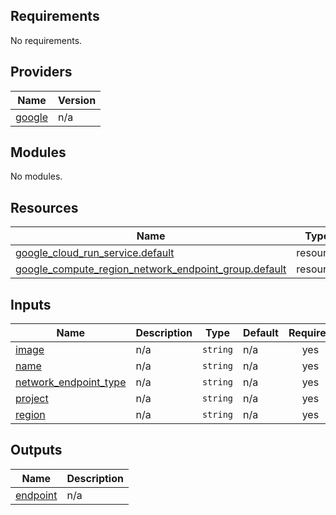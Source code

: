 ## Requirements

No requirements.

## Providers

| Name | Version |
|------|---------|
| <a name="provider_google"></a> [google](#provider\_google) | n/a |

## Modules

No modules.

## Resources

| Name | Type |
|------|------|
| [google_cloud_run_service.default](https://registry.terraform.io/providers/hashicorp/google/latest/docs/resources/cloud_run_service) | resource |
| [google_compute_region_network_endpoint_group.default](https://registry.terraform.io/providers/hashicorp/google/latest/docs/resources/compute_region_network_endpoint_group) | resource |

## Inputs

| Name | Description | Type | Default | Required |
|------|-------------|------|---------|:--------:|
| <a name="input_image"></a> [image](#input\_image) | n/a | `string` | n/a | yes |
| <a name="input_name"></a> [name](#input\_name) | n/a | `string` | n/a | yes |
| <a name="input_network_endpoint_type"></a> [network\_endpoint\_type](#input\_network\_endpoint\_type) | n/a | `string` | n/a | yes |
| <a name="input_project"></a> [project](#input\_project) | n/a | `string` | n/a | yes |
| <a name="input_region"></a> [region](#input\_region) | n/a | `string` | n/a | yes |

## Outputs

| Name | Description |
|------|-------------|
| <a name="output_endpoint"></a> [endpoint](#output\_endpoint) | n/a |
